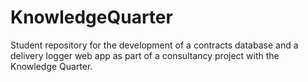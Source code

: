 # KnowledgeQuarter
Student repository for the development of a contracts database and a delivery logger web app as part of a consultancy project with the Knowledge Quarter.
